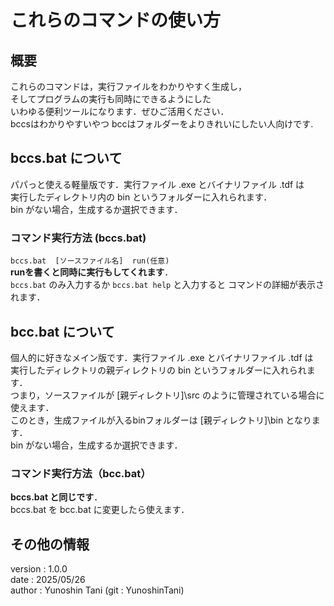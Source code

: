 # これらのコマンドの使い方

## 概要

これらのコマンドは，実行ファイルをわかりやすく生成し，  
そしてプログラムの実行も同時にできるようにした  
いわゆる便利ツールになります．ぜひご活用ください．  
bccsはわかりやすいやつ bccはフォルダーをよりきれいにしたい人向けです.  

## bccs.bat について

パパっと使える軽量版です．実行ファイル .exe とバイナリファイル .tdf は  
実行したディレクトリ内の bin というフォルダーに入れられます．  
bin がない場合，生成するか選択できます．  

### コマンド実行方法 (bccs.bat)

`bccs.bat  [ソースファイル名]  run(任意)`  
**runを書くと同時に実行もしてくれます**．  
`bccs.bat` のみ入力するか `bccs.bat help` と入力すると コマンドの詳細が表示されます．  

## bcc.bat について

個人的に好きなメイン版です．実行ファイル .exe とバイナリファイル .tdf は  
実行したディレクトリの親ディレクトリの bin というフォルダーに入れられます．  
つまり，ソースファイルが [親ディレクトリ]\src のように管理されている場合に使えます．  
このとき，生成ファイルが入るbinフォルダーは [親ディレクトリ]\bin となります．  
bin がない場合，生成するか選択できます．  

### コマンド実行方法（bcc.bat）

**bccs.bat と同じです**．  
bccs.bat を bcc.bat に変更したら使えます．  

## その他の情報

version : 1.0.0  
date    : 2025/05/26  
author  : Yunoshin Tani (git : YunoshinTani)  
